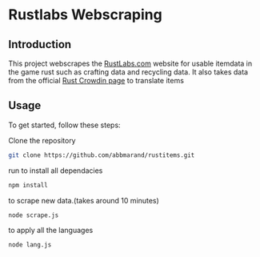 # Rustlabs Webscraping

## Introduction
This project webscrapes the [RustLabs.com](https://rustlabs.com) website for usable itemdata in the game rust such as crafting data and recycling data. 
It also takes data from the official [Rust Crowdin page](https://crowdin.com/project/rust) to translate items

## Usage
To get started, follow these steps:

Clone the repository
```bash
git clone https://github.com/abbmarand/rustitems.git
```
run to install all dependacies 
```bash
npm install
``` 
to scrape new data.(takes around 10 minutes)
```bash
node scrape.js
``` 
to apply all the languages
```bash
node lang.js
```
